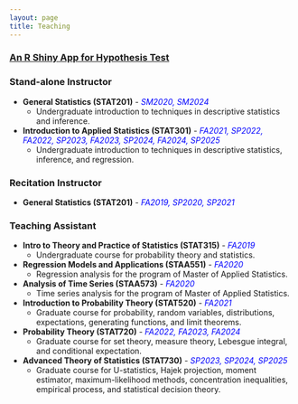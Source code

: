 ```yaml
---
layout: page
title: Teaching
---
```


### [An R Shiny App for Hypothesis Test](https://zifeng-zhang.shinyapps.io/tstat_simu/)

### Stand-alone Instructor
* **General Statistics (STAT201)** - _<span style="color: blue;">SM2020, SM2024</span>_
  * Undergraduate introduction to techniques in descriptive statistics and inference.
* **Introduction to Applied Statistics (STAT301)** - _<span style="color: blue;">FA2021, SP2022, FA2022, SP2023, FA2023, SP2024, FA2024, SP2025</span>_
  * Undergraduate introduction to techniques in descriptive statistics, inference, and regression.

### Recitation Instructor
* **General Statistics (STAT201)** - _<span style="color: blue;">FA2019, SP2020, SP2021</span>_

### Teaching Assistant
* **Intro to Theory and Practice of Statistics (STAT315)** - _<span style="color: blue;">FA2019</span>_
  * Undergraduate course for probability theory and statistics.
* **Regression Models and Applications (STAA551)** - _<span style="color: blue;">FA2020</span>_
  * Regression analysis for the program of Master of Applied Statistics.
* **Analysis of Time Series (STAA573)** - _<span style="color: blue;">FA2020</span>_
  * Time series analysis for the program of Master of Applied Statistics.
* **Introduction to Probability Theory (STAT520)** - _<span style="color: blue;">FA2021</span>_
  * Graduate course for probability, random variables, distributions, expectations, generating functions, and limit theorems.
* **Probability Theory (STAT720)** - _<span style="color: blue;">FA2022, FA2023, FA2024</span>_
  * Graduate course for set theory, measure theory, Lebesgue integral, and conditional expectation.
* **Advanced Theory of Statistics (STAT730)** - _<span style="color: blue;">SP2023, SP2024, SP2025</span>_
  * Graduate course for U-statistics, Hajek projection, moment estimator, maximum-likelihood methods, concentration inequalities, empirical process, and statistical decision theory.
